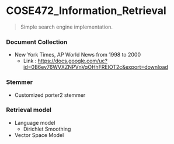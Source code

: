 # COSE472_Information_Retrieval
> Simple search engine implementation.

### Document Collection
- New York Times, AP World News from 1998 to 2000
  - Link : https://docs.google.com/uc?id=0B6ev76WVXZNPVnVqOHhFRElOT2c&export=download

### Stemmer
- Customized porter2 stemmer

### Retrieval model
- Language model
  - Dirichlet Smoothing
- Vector Space Model
